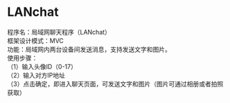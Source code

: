 # LANchat
程序名：局域网聊天程序（LANchat）  
框架设计模式：MVC  
功能：局域网内两台设备间发送消息，支持发送文字和图片。  
使用步骤：  
（1）输入头像ID（0-17）  
（2）输入对方IP地址  
（3）点击确定，即进入聊天页面，可发送文字和图片（图片可通过相册或者拍照获取）  
